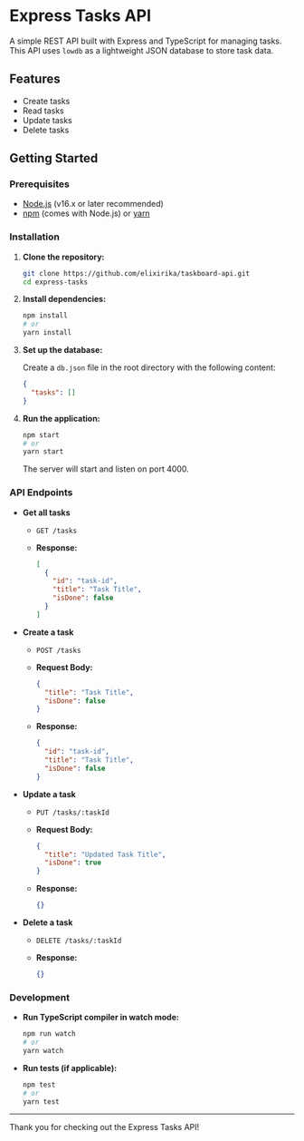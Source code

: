 # Express Tasks API

A simple REST API built with Express and TypeScript for managing tasks. This API uses `lowdb` as a lightweight JSON database to store task data.

## Features

- Create tasks
- Read tasks
- Update tasks
- Delete tasks

## Getting Started

### Prerequisites

- [Node.js](https://nodejs.org/) (v16.x or later recommended)
- [npm](https://www.npmjs.com/) (comes with Node.js) or [yarn](https://yarnpkg.com/)

### Installation

1. **Clone the repository:**

    ```bash
    git clone https://github.com/elixirika/taskboard-api.git
    cd express-tasks
    ```

2. **Install dependencies:**

    ```bash
    npm install
    # or
    yarn install
    ```

3. **Set up the database:**

    Create a `db.json` file in the root directory with the following content:

    ```json
    {
      "tasks": []
    }
    ```

4. **Run the application:**

    ```bash
    npm start
    # or
    yarn start
    ```

    The server will start and listen on port 4000.

### API Endpoints

- **Get all tasks**

    - `GET /tasks`

    - **Response:**

        ```json
        [
          {
            "id": "task-id",
            "title": "Task Title",
            "isDone": false
          }
        ]
        ```

- **Create a task**

    - `POST /tasks`

    - **Request Body:**

        ```json
        {
          "title": "Task Title",
          "isDone": false
        }
        ```

    - **Response:**

        ```json
        {
          "id": "task-id",
          "title": "Task Title",
          "isDone": false
        }
        ```

- **Update a task**

    - `PUT /tasks/:taskId`

    - **Request Body:**

        ```json
        {
          "title": "Updated Task Title",
          "isDone": true
        }
        ```

    - **Response:**

        ```json
        {}
        ```

- **Delete a task**

    - `DELETE /tasks/:taskId`

    - **Response:**

        ```json
        {}
        ```

### Development

- **Run TypeScript compiler in watch mode:**

    ```bash
    npm run watch
    # or
    yarn watch
    ```

- **Run tests (if applicable):**

    ```bash
    npm test
    # or
    yarn test
    ```
---

Thank you for checking out the Express Tasks API!
